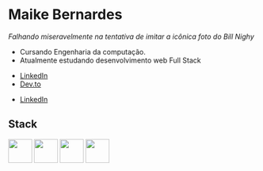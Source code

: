 <h1>Maike Bernardes</h1>

*Falhando miseravelmente na tentativa de imitar a icônica foto do Bill Nighy*

- Cursando Engenharia da computação.
- Atualmente estudando desenvolvimento web Full Stack

* [LinkedIn](https://www.linkedin.com/in/maike-bernardes-565a27236/)<i class="fa-brands fa-twitter-square"></i>
* [Dev.to](https://dev.to/baike97)

<ul style="vertical-align:top;">
		<li class="fa-brands fa-twitter-square"><a href="https://www.linkedin.com/in/maike-bernardes-565a27236/">LinkedIn</a></li>
</ul>


<h2>Stack</h2>

<section style="vertical-align:top;">
  <img height="48" src="https://cdn.jsdelivr.net/gh/devicons/devicon/icons/html5/html5-original.svg" />
  <img height="48" src="https://cdn.jsdelivr.net/gh/devicons/devicon/icons/javascript/javascript-original.svg" />
  <img height="48" src="https://cdn.jsdelivr.net/gh/devicons/devicon/icons/css3/css3-original.svg" />
  <img height="48" src="https://cdn.jsdelivr.net/gh/devicons/devicon/icons/nodejs/nodejs-original.svg" />
</section>
